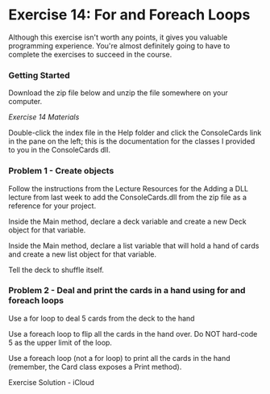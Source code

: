 # Exercise 14: For and Foreach Loops

Although this exercise isn't worth any points, it gives you valuable programming experience. You're almost definitely going to have to complete the exercises to succeed in the course.

### Getting Started

Download the zip file below and unzip the file somewhere on your computer. 

*Exercise 14 Materials*

Double-click the index file in the Help folder and click the ConsoleCards link in the pane on the left; this is the documentation for the classes I provided to you in the ConsoleCards dll.

### Problem 1 - Create objects

Follow the instructions from the Lecture Resources for the Adding a DLL lecture from last week to add the ConsoleCards.dll from the zip file as a reference for your project.

Inside the Main method, declare a deck variable and create a new Deck object for that variable.

Inside the Main method, declare a list variable that will hold a hand of cards and create a new list object for that variable.

Tell the deck to shuffle itself.

### Problem 2 - Deal and print the cards in a hand using for and foreach loops

Use a for loop to deal 5 cards from the deck to the hand

Use a foreach loop to flip all the cards in the hand over. Do NOT hard-code 5 as the upper limit of the loop.

Use a foreach loop (not a for loop) to print all the cards in the hand (remember, the Card class exposes a Print method).

Exercise Solution - iCloud
